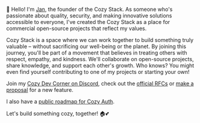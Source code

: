 👋 Hello!  I'm [Jan](https://github.com/jehrhardt), the founder of the Cozy Stack. As someone who's passionate about quality, security, and making innovative solutions accessible to everyone, I've created the Cozy Stack as a place for commercial open-source projects that reflect my values.

Cozy Stack is a space where we can work together to build something truly valuable – without sacrificing our well-being or the planet. By joining this journey, you'll be part of a movement that believes in treating others with respect, empathy, and kindness. We'll collaborate on open-source projects, share knowledge, and support each other's growth. Who knows? You might even find yourself contributing to one of my projects or starting your own!

Join my [Cozy Dev Corner on Discord](https://discord.gg/QaCTXq2Gxm), check out the [official RFCs](https://github.com/orgs/cozydev-labs/discussions/categories/official-rfcs) or [make a proposal](https://github.com/orgs/cozydev-labs/discussions/categories/proposals) for a new feature.

I also have a [public roadmap for Cozy Auth](https://github.com/orgs/cozystack/projects/2/views/1).

Let's build something cozy, together! 🏠💕
